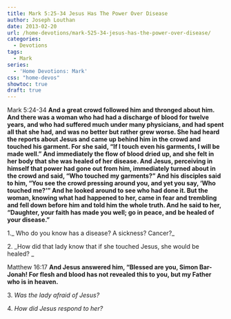 ```yaml
---
title: Mark 5:25-34 Jesus Has The Power Over Disease
author: Joseph Louthan
date: 2013-02-20
url: /home-devotions/mark-525-34-jesus-has-the-power-over-disease/
categories:
  - Devotions
tags:
  - Mark
series:
  - 'Home Devotions: Mark'
css: "home-devos"
showtoc: true
draft: true
---
```

Mark 5:24-34 **And a great crowd followed him and thronged about him. And there was a woman who had had a discharge of blood for twelve years, and who had suffered much under many physicians, and had spent all that she had, and was no better but rather grew worse. She had heard the reports about Jesus and came up behind him in the crowd and touched his garment. For she said, “If I touch even his garments, I will be made well.” And immediately the flow of blood dried up, and she felt in her body that she was healed of her disease. And Jesus, perceiving in himself that power had gone out from him, immediately turned about in the crowd and said, “Who touched my garments?” And his disciples said to him, “You see the crowd pressing around you, and yet you say, ‘Who touched me?’” And he looked around to see who had done it. But the woman, knowing what had happened to her, came in fear and trembling and fell down before him and told him the whole truth. And he said to her, “Daughter, your faith has made you well; go in peace, and be healed of your disease.”**

1._ Who do you know has a disease? A sickness? Cancer?_

2. _How did that lady know that if she touched Jesus, she would be healed? _

Matthew 16:17 **And Jesus answered him, “Blessed are you, Simon Bar-Jonah! For flesh and blood has not revealed this to you, but my Father who is in heaven.**

3. _Was the lady afraid of Jesus?_

4. _How did Jesus respond to her?_

&nbsp;



 [1]: https://i0.wp.com/theologic.us/wp-content/uploads/2013/02/woman-with-an-issue-of-blood.jpg